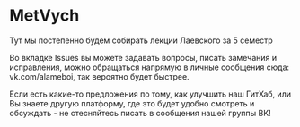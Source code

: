 # MetVych

Тут мы постепенно будем собирать лекции Лаевского за 5 семестр

Во вкладке Issues вы можете задавать вопросы, писать замечания и исправления, можно обращаться напрямую в личные сообщения сюда: vk.com/alameboi, так вероятно будет быстрее.

Если есть какие-то предложения по тому, как улучшить наш ГитХаб, или Вы знаете другую платформу, где это будет удобно смотреть и обсуждать - не стесняйтесь писать в сообщения нашей группы ВК!
